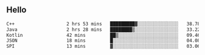 ## Hello
<!--START_SECTION:waka-->

```txt
C++                   2 hrs 53 mins   █████████▓░░░░░░░░░░░░░░░   38.78 %
Java                  2 hrs 28 mins   ████████▒░░░░░░░░░░░░░░░░   33.22 %
Kotlin                42 mins         ██▒░░░░░░░░░░░░░░░░░░░░░░   09.46 %
JSON                  18 mins         █░░░░░░░░░░░░░░░░░░░░░░░░   04.08 %
SPI                   13 mins         ▓░░░░░░░░░░░░░░░░░░░░░░░░   03.06 %
```

<!--END_SECTION:waka-->
